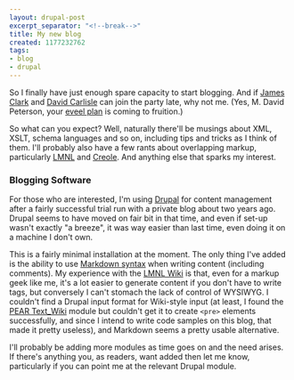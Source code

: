 ```yaml
---
layout: drupal-post
excerpt_separator: "<!--break-->"
title: My new blog
created: 1177232762
tags:
- blog
- drupal
---
```

So I finally have just enough spare capacity to start blogging. And if [James Clark][1] and [David Carlisle][2] can join the party late, why not me. (Yes, M. David Peterson, your [eveel plan][3] is coming to fruition.)

[1]: http://blog.jclark.com/ "James Clark's Random Thoughts"
[2]: http://dpcarlisle.blogspot.com/ "David Carlisle's Blog"
[3]: http://www.oreillynet.com/xml/blog/2007/04/hello_david_carlisle.html "Post by M. David Peterson welcoming David Carlisle's blog"

So what can you expect? Well, naturally there'll be musings about XML, XSLT, schema languages and so on, including tips and tricks as I think of them. I'll probably also have a few rants about overlapping markup, particularly [LMNL][6] and [Creole][8]. And anything else that sparks my interest.

[6]: http://www.lmnlwiki.org/ "LMNL Wiki"
[8]: http://www.lmnlwiki.org/index.php/Creole "Creole: schema language for overlapping markup"

<!--break-->

### Blogging Software ###

For those who are interested, I'm using [Drupal][4] for content management after a fairly successful trial run with a private blog about two years ago. Drupal seems to have moved on fair bit in that time, and even if set-up wasn't exactly "a breeze", it was way easier than last time, even doing it on a machine I don't own.

This is a fairly minimal installation at the moment. The only thing I've added is the ability to use [Markdown syntax][5] when writing content (including comments). My experience with the [LMNL Wiki][6] is that, even for a markup geek like me, it's a lot easier to generate content if you don't have to write tags, but conversely I can't stomach the lack of control of WYSIWYG. I couldn't find a Drupal input format for Wiki-style input (at least, I found the [PEAR Text_Wiki][7] module but couldn't get it to create `<pre>` elements successfully, and since I intend to write code samples on this blog, that made it pretty useless), and Markdown seems a pretty usable alternative.

I'll probably be adding more modules as time goes on and the need arises. If there's anything you, as readers, want added then let me know, particularly if you can point me at the relevant Drupal module.

[4]: http://www.drupal.org/ "Main Drupal site"
[5]: http://daringfireball.net/projects/markdown/syntax "Markdown syntax documentation"
[7]: http://drupal.org/project/pearwiki_filter "PEAR Wiki Filter Drupal module"
